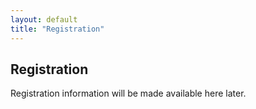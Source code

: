 ```yaml
---
layout: default
title: "Registration"
---
```

## Registration

Registration information will be made available here later.